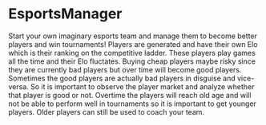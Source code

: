 # EsportsManager
Start your own imaginary esports team and manage them to become better players and win tournaments! Players are generated and have their own Elo which is their ranking on the competitive ladder. These players play games all the time and their Elo fluctates. Buying cheap players maybe risky since they are currently bad players but over time will become good players. Sometimes the good players are actually bad players in disguise and vice-versa. So it is important to observe the player market and analyze whether that player is good or not. Overtime the players will reach old age and will not be able to perform well in tournaments so it is important to get younger players. Older players can still be used to coach your team. 
